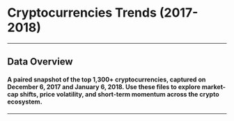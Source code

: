 # Cryptocurrencies Trends (2017-2018)
---
## Data Overview
  #### A paired snapshot of the top 1,300+ cryptocurrencies, captured on December 6, 2017 and January 6, 2018. Use these files to explore market-cap shifts, price volatility, and short-term momentum across the crypto ecosystem.
---
